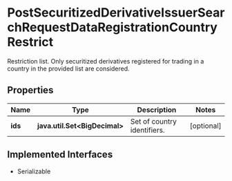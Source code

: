 

# PostSecuritizedDerivativeIssuerSearchRequestDataRegistrationCountryRestrict

Restriction list. Only securitized derivatives registered for trading in a country in the provided list are considered.

## Properties

Name | Type | Description | Notes
------------ | ------------- | ------------- | -------------
**ids** | **java.util.Set&lt;BigDecimal&gt;** | Set of country identifiers. |  [optional]


## Implemented Interfaces

* Serializable


